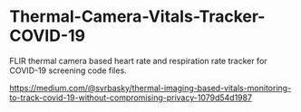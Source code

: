 # Thermal-Camera-Vitals-Tracker-COVID-19
FLIR thermal camera based heart rate and respiration rate tracker for COVID-19 screening code files.

https://medium.com/@svrbasky/thermal-imaging-based-vitals-monitoring-to-track-covid-19-without-compromising-privacy-1079d54d1987
